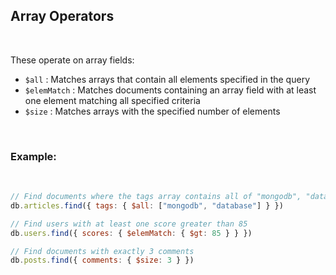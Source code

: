 ## Array Operators
&nbsp;

These operate on array fields:

- `$all` : Matches arrays that contain all elements specified in the query
- `$elemMatch` : Matches documents containing an array field with at least one element matching all specified criteria
- `$size` : Matches arrays with the specified number of elements

&nbsp;
### Example:
&nbsp;
```javascript
// Find documents where the tags array contains all of "mongodb", "database"
db.articles.find({ tags: { $all: ["mongodb", "database"] } })

// Find users with at least one score greater than 85
db.users.find({ scores: { $elemMatch: { $gt: 85 } } })

// Find documents with exactly 3 comments
db.posts.find({ comments: { $size: 3 } })
```